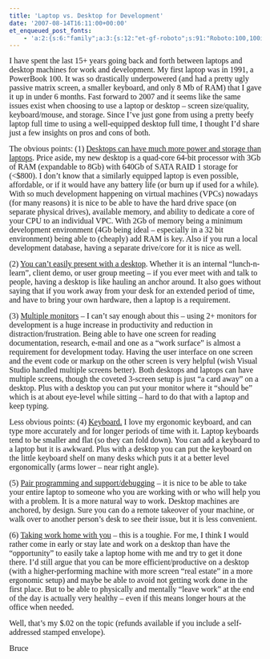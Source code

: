 ```yaml
---
title: 'Laptop vs. Desktop for Development'
date: '2007-08-14T16:11:00+00:00'
et_enqueued_post_fonts:
    - 'a:2:{s:6:"family";a:3:{s:12:"et-gf-roboto";s:91:"Roboto:100,100italic,300,300italic,regular,italic,500,500italic,700,700italic,900,900italic";s:22:"et-gf-roboto-condensed";s:59:"Roboto+Condensed:300,300italic,regular,italic,700,700italic";s:17:"et-gf-roboto-slab";s:51:"Roboto+Slab:100,200,300,regular,500,600,700,800,900";}s:6:"subset";a:7:{i:0;s:9:"latin-ext";i:1;s:5:"greek";i:2;s:9:"greek-ext";i:3;s:10:"vietnamese";i:4;s:8:"cyrillic";i:5;s:5:"latin";i:6;s:12:"cyrillic-ext";}}'
---
```


<font face="Times New Roman" size="3">I have spent the last 15+ years going back and forth between laptops and desktop machines for work and development.<span> </span>My first laptop was in 1991, a PowerBook 100.<span> </span>It was so drastically underpowered (and had a pretty ugly passive matrix screen, a smaller keyboard, and only 8 Mb of RAM) that I gave it up in under 6 months.<span> </span>Fast forward to 2007 and it seems like the same issues exist when choosing to use a laptop or desktop – screen size/quality, keyboard/mouse, and storage.<span> </span>Since I’ve just gone from using a pretty beefy laptop full time to using a well-equipped desktop full time, I thought I’d share just a few insights on pros and cons of both.</font>

<font face="Times New Roman" size="3"> </font>

<font face="Times New Roman" size="3">The obvious points: (1) <u>Desktops can have much more power and storage than laptops</u>.<span> </span>Price aside, my new desktop is a quad-core 64-bit processor with 3Gb of RAM (expandable to 8Gb) with 640Gb of SATA RAID 1 storage for (&lt;$800).<span> </span>I don’t know that a similarly equipped laptop is even possible, affordable, or if it would have any battery life (or burn up if used for a while). <span> </span>With so much development happening on virtual machines (VPCs) nowadays (for many reasons) it is nice to be able to have the hard drive space (on separate physical drives), available memory, and ability to dedicate a core of your CPU to an individual VPC.<span> </span>With 2Gb of memory being a minimum development environment (4Gb being ideal – especially in a 32 bit environment) being able to (cheaply) add RAM is key. Also if you run a local development database, having a separate drive/core for it is nice as well.</font>

<font face="Times New Roman" size="3"> </font>

<font face="Times New Roman" size="3">(2) <u>You can’t easily present with a desktop</u>. Whether it is an internal “lunch-n-learn”, client demo, or user group meeting – if you ever meet with and talk to people, having a desktop is like hauling an anchor around.<span> </span>It also goes without saying that if you work away from your desk for an extended period of time, and have to bring your own hardware, then a laptop is a requirement.</font>

<font face="Times New Roman" size="3"> </font>

<font face="Times New Roman" size="3">(3) <u>Multiple monitors</u> – I can’t say enough about this – using 2+ monitors for development is a huge increase in productivity and reduction in distraction/frustration.<span> </span>Being able to have one screen for reading documentation, research, e-mail and one as a “work surface” is almost a requirement for development today.<span> </span>Having the user interface on one screen and the event code or markup on the other screen is very helpful (wish Visual Studio handled multiple screens better).<span> </span>Both desktops and laptops can have multiple screens, though the coveted 3-screen setup is just “a card away” on a desktop. <span> </span>Plus with a desktop you can put your monitor where it “should be” which is at about eye-level while sitting – hard to do that with a laptop and keep typing.</font>

<font face="Times New Roman" size="3"> </font>

<font face="Times New Roman" size="3">Less obvious points: (4) <u>Keyboard.</u><span> </span>I love my ergonomic keyboard, and can type more accurately and for longer periods of time with it. Laptop keyboards tend to be smaller and flat (so they can fold down).<span> </span>You can add a keyboard to a laptop but it is awkward.<span> </span>Plus with a desktop you can put the keyboard on the little keyboard shelf on many desks which puts it at a better level ergonomically (arms lower – near right angle).</font>

<font face="Times New Roman" size="3"> </font>

<font face="Times New Roman" size="3">(5) <u>Pair programming and support/debugging</u> – it is nice to be able to take your entire laptop to someone who you are working with or who will help you with a problem.<span> </span>It is a more natural way to work.<span> </span>Desktop machines are anchored, by design.<span> </span>Sure you can do a remote takeover of your machine, or walk over to another person’s desk to see their issue, but it is less convenient.</font>

<font face="Times New Roman" size="3"> </font>

<font face="Times New Roman" size="3">(6) <u>Taking work home with you</u> – this is a toughie.<span> </span>For me, I think I would rather come in early or stay late and work on a desktop than have the “opportunity” to easily take a laptop home with me and try to get it done there.<span> </span>I’d still argue that you can be more efficient/productive on a desktop (with a higher-performing machine with more screen “real estate” in a more ergonomic setup) and maybe be able to avoid not getting work done in the first place.<span> </span>But to be able to physically and mentally “leave work” at the end of the day is actually very healthy – even if this means longer hours at the office when needed. </font>

<font face="Times New Roman" size="3"> </font>

<font face="Times New Roman" size="3">Well, that’s my $.02 on the topic (refunds available if you include a self-addressed stamped envelope).</font>

<font face="Times New Roman" size="3"> </font>

<font face="Times New Roman" size="3">Bruce</font>